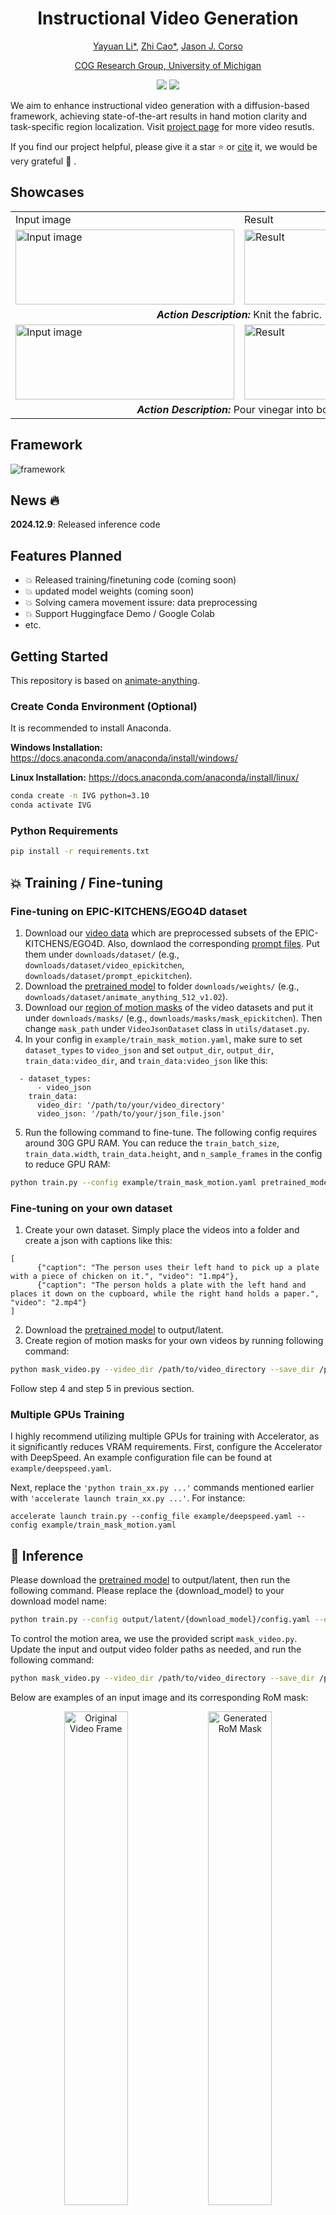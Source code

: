 
<div align="center">
  
# Instructional Video Generation

[Yayuan Li*](https://www.linkedin.com/in/yayuan-li-148659272/), [Zhi Cao*](zhicao@umich.edu), [Jason J. Corso](https://web.eecs.umich.edu/~jjcorso/)

[COG Research Group, University of Michigan](https://github.com/MichiganCOG)

<a href='https://arxiv.org/abs/2412.04189'><img src='https://img.shields.io/badge/ArXiv-2311.12886-red'></a> 
<a href='https://excitedbutter.github.io/project_page/'><img src='https://img.shields.io/badge/Project-Page-Blue'></a>
</div>


We aim to enhance instructional video generation with a diffusion-based framework, achieving state-of-the-art results in hand motion clarity and task-specific region localization. Visit [project page](https://excitedbutter.github.io/project_page/) for more video resutls. 

If you find our project helpful, please give it a star :star: or [cite](#bibtex) it, we would be very grateful :sparkling_heart: .


## Showcases
<table class="center">
  
  <tr>
    <td>Input image</td>
    <td>Result</td>
    <td>Input image</td>
    <td>Result</td>
  </tr>
  
  <tr>
    <td><img src="docs/816.png" alt="Input image" style="width:350px; height:120px"></td>
    <td><img src="docs/816.gif" alt="Result" style="width:350px; height:120px;"></td>
    <td><img src="docs/83.png" alt="Input image" style="width:350px; height:120px;"></td>
    <td><img src="docs/83.gif" alt="Result" style="width:350px; height:120px;"></td>
  </tr>
  
  <tr>
    <td colspan="2" align="center"><strong><em>Action Description:</em></strong> Knit the fabric.</td>
    <td colspan="2" align="center"><strong><em>Action Description:</em></strong> Roll dough.</td>
  </tr>

  <tr>
    <td><img src="docs/36.png" alt="Input image" style="width:350px; height:120px;"></td>
    <td><img src="docs/36.gif" alt="Result" style="width:350px; height:120px;"></td>
    <td><img src="docs/56.png" alt="Input image" style="width:350px; height:120px;"></td>
    <td><img src="docs/56.gif" alt="Result" style="width:350px; height:120px;"></td>
  </tr>
  
  <tr>
    <td colspan="2" style="width:350;" align="center">
      <strong><em>Action Description:</em></strong> Pour vinegar into bowl.
    </td>
    <td colspan="2" style="width:550;" align="center">
      <strong><em>Action Description:</em></strong> Pick up and crack egg.
    </td>
  </tr>
  
</table>


## Framework
![framework](docs/framework.png)

## News 🔥
**2024.12.9**: Released inference code

## Features Planned
- 💥 Released training/finetuning code (coming soon)
- 💥 updated model weights (coming soon)
- 💥 Solving camera movement issure: data preprocessing
- 💥 Support Huggingface Demo / Google Colab
- etc.

## Getting Started
This repository is based on [animate-anything](https://github.com/alibaba/animate-anything).

### Create Conda Environment (Optional)
It is recommended to install Anaconda.

**Windows Installation:** https://docs.anaconda.com/anaconda/install/windows/

**Linux Installation:** https://docs.anaconda.com/anaconda/install/linux/

```bash
conda create -n IVG python=3.10
conda activate IVG
```

### Python Requirements
```bash
pip install -r requirements.txt
```


## 💥 Training / Fine-tuning

### Fine-tuning on EPIC-KITCHENS/EGO4D dataset
1. Download our [video data](https://prism.eecs.umich.edu/zhicao/IVG/video_data/) which are preprocessed subsets of the EPIC-KITCHENS/EGO4D. Also, downlaod the corresponding [prompt files](https://prism.eecs.umich.edu/zhicao/IVG/prompt_file/). Put them under `downloads/dataset/` (e.g., `downloads/dataset/video_epickitchen`, `downloads/dataset/prompt_epickitchen`).
3. Download the [pretrained model](https://cloudbook-public-production.oss-cn-shanghai.aliyuncs.com/animation/animate_anything_512_v1.02.tar) to folder `downloads/weights/` (e.g., `downloads/dataset/animate_anything_512_v1.02`).
4. Download our [region of motion masks](https://prism.eecs.umich.edu/zhicao/IVG/mask/) of the video datasets and put it under `downloads/masks/` (e.g., `downloads/masks/mask_epickitchen`). Then change `mask_path` under `VideoJsonDataset` class in `utils/dataset.py`.
5. In your config in `example/train_mask_motion.yaml`, make sure to set `dataset_types` to `video_json` and set `output_dir`, `output_dir`, `train_data:video_dir`, and `train_data:video_json` like this:
```
  - dataset_types: 
      - video_json
    train_data:
      video_dir: '/path/to/your/video_directory'
      video_json: '/path/to/your/json_file.json'
```
5. Run the following command to fine-tune. The following config requires around 30G GPU RAM. You can reduce the `train_batch_size`, `train_data.width`, `train_data.height`, and `n_sample_frames` in the config to reduce GPU RAM:
```bash
python train.py --config example/train_mask_motion.yaml pretrained_model_path=downloads/weights/animate_anything_512_v1.02
```

### Fine-tuning on your own dataset
1. Create your own dataset. Simply place the videos into a folder and create a json with captions like this:
```
[
      {"caption": "The person uses their left hand to pick up a plate with a piece of chicken on it.", "video": "1.mp4"}, 
      {"caption": "The person holds a plate with the left hand and places it down on the cupboard, while the right hand holds a paper.", "video": "2.mp4"}
]

```
2. Download the [pretrained model](https://cloudbook-public-production.oss-cn-shanghai.aliyuncs.com/animation/animate_anything_512_v1.02.tar) to output/latent.
3. Create region of motion masks for your own videos by running following command:
```bash
python mask_video.py --video_dir /path/to/video_directory --save_dir /path/to/output_directory
```

Follow step 4 and step 5 in previous section.


### Multiple GPUs Training  
I highly recommend utilizing multiple GPUs for training with Accelerator, as it significantly reduces VRAM requirements. First, configure the Accelerator with DeepSpeed. An example configuration file can be found at `example/deepspeed.yaml`.  

Next, replace the `'python train_xx.py ...'` commands mentioned earlier with `'accelerate launch train_xx.py ...'`. For instance:  
```
accelerate launch train.py --config_file example/deepspeed.yaml --config example/train_mask_motion.yaml
```

## 💫 Inference
Please download the [pretrained model](https://drive.google.com/file/d/1sWlr5r54_XxqdgHoCacS7opoucABpEVx/view?usp=drive_link) to output/latent, then run the following command. Please replace the {download_model} to your download model name:
```bash
python train.py --config output/latent/{download_model}/config.yaml --eval validation_data.prompt_image=example/Julienne_carrot.png validation_data.prompt='The person holds a carrot on the chopping board with the left hand and uses a knife in the right hand to julienne the carrot.'
```

To control the motion area, we use the provided script `mask_video.py`. Update the input and output video folder paths as needed, and run the following command:
```bash
python mask_video.py --video_dir /path/to/video_directory --save_dir /path/to/output_directory
```

Below are examples of an input image and its corresponding RoM mask:

<p align="center">
<img src="docs/31.png" alt="Original Video Frame" width="45%">
<img src="docs/31_mask.png" alt="Generated RoM Mask" width="45%">
</p>

Then run the following command for inference:
```bash
python train.py --config output/latent/{download_model}/config.yaml --eval validation_data.prompt_image=example/Julienne_carrot.png validation_data.prompt='The person holds a carrot on the chopping board with the left hand and uses a knife in the right hand to julienne the carrot.' validation_data.mask=example/carrot_mask.jpg 
```
<p align="center"> <img src="docs/31.gif" alt="Inference Result" width="60%"> </p>


### Configuration

The configuration uses a YAML config borrowed from [Tune-A-Video](https://github.com/showlab/Tune-A-Video) repositories. 

All configuration details are placed in `example/train_mask_motion.yaml`. Each parameter has a definition for what it does.


## Bibtex
Please cite this paper if you find the code is useful for your research:
```
@misc{li2024instructionalvideogeneration,
      title={Instructional Video Generation}, 
      author={Yayuan Li and Zhi Cao and Jason J. Corso},
      year={2024},
      eprint={2412.04189},
      archivePrefix={arXiv},
      primaryClass={cs.CV},
      url={https://arxiv.org/abs/2412.04189}, 
}
```